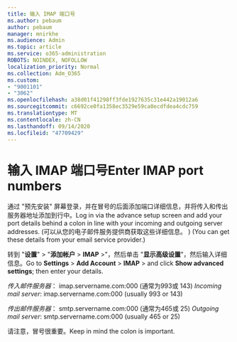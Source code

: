```yaml
---
title: 输入 IMAP 端口号
ms.author: pebaum
author: pebaum
manager: mnirkhe
ms.audience: Admin
ms.topic: article
ms.service: o365-administration
ROBOTS: NOINDEX, NOFOLLOW
localization_priority: Normal
ms.collection: Adm_O365
ms.custom:
- "9001101"
- "3062"
ms.openlocfilehash: a38d01f41298ff3fde1927635c31e442a19012a6
ms.sourcegitcommit: c6692ce0fa1358ec3529e59ca0ecdfdea4cdc759
ms.translationtype: MT
ms.contentlocale: zh-CN
ms.lasthandoff: 09/14/2020
ms.locfileid: "47709429"
---
```

# <a name="enter-imap-port-numbers"></a><span data-ttu-id="57e28-102">输入 IMAP 端口号</span><span class="sxs-lookup"><span data-stu-id="57e28-102">Enter IMAP port numbers</span></span>

<span data-ttu-id="57e28-103">通过 "预先安装" 屏幕登录，并在冒号的后面添加端口详细信息，并将传入和传出服务器地址添加到行中。</span><span class="sxs-lookup"><span data-stu-id="57e28-103">Log in via the advance setup screen and add your port details behind a colon in line with your incoming and outgoing server addresses.</span></span> <span data-ttu-id="57e28-104"> (可以从您的电子邮件服务提供商获取这些详细信息。 ) </span><span class="sxs-lookup"><span data-stu-id="57e28-104">(You can get these details from your email service provider.)</span></span> 

<span data-ttu-id="57e28-105">转到 "**设置**"  >  "**添加帐户**  >  **IMAP** >"，然后单击 "**显示高级设置**"，然后输入详细信息。</span><span class="sxs-lookup"><span data-stu-id="57e28-105">Go to **Settings** > **Add Account** > **IMAP** > and click **Show advanced settings**; then enter your details.</span></span> 

<span data-ttu-id="57e28-106">*传入邮件服务器*： imap.servername.com:000 (通常为993或 143) </span><span class="sxs-lookup"><span data-stu-id="57e28-106">*Incoming mail server*: imap.servername.com:000 (usually 993 or 143)</span></span> 

<span data-ttu-id="57e28-107">*传出邮件服务器*： smtp.servername.com:000 (通常为465或 25) </span><span class="sxs-lookup"><span data-stu-id="57e28-107">*Outgoing mail server*: smtp.servername.com:000 (usually 465 or 25)</span></span> 

<span data-ttu-id="57e28-108">请注意，冒号很重要。</span><span class="sxs-lookup"><span data-stu-id="57e28-108">Keep in mind the colon is important.</span></span> 
